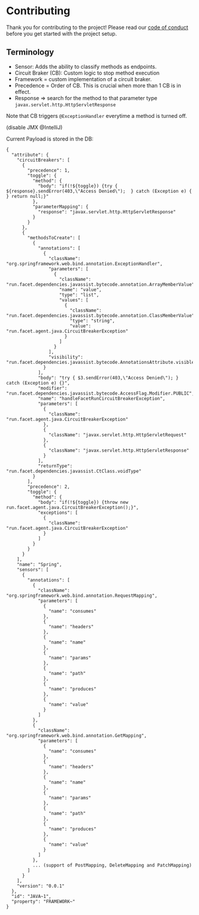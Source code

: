 # Contributing

Thank you for contributing to the project! Please read our [code of conduct](./CODE_OF_CONDUCT.md) before you get started with the project setup.

## Terminology

- Sensor: Adds the ability to classify methods as endpoints. 
- Circuit Braker (CB): Custom logic to stop method execution
- Framework = custom implementation of a circuit braker.
- Precedence = Order of CB. This is crucial when more than 1 CB is in effect.
- Response => search for the method to that parameter type `javax.servlet.http.HttpServletResponse`

Note that CB triggers `@ExceptionHandler`  everytime a method is turned off.

(disable JMX @IntelliJ)

Current Payload is stored in the DB:

```
{
  "attribute": {
    "circuitBreakers": [
      {
        "precedence": 1,
        "toggle": {
          "method": {
            "body": "if(!${toggle}) {try { ${response}.sendError(403,\"Access Denied\");  } catch (Exception e) { } return null;}"
          },
          "parameterMapping": {
            "response": "javax.servlet.http.HttpServletResponse"
          }
        }
      },
      {
        "methodsToCreate": [
          {
            "annotations": [
              {
                "className": "org.springframework.web.bind.annotation.ExceptionHandler",
                "parameters": [
                  {
                    "className": "run.facet.dependencies.javassist.bytecode.annotation.ArrayMemberValue",
                    "name": "value",
                    "type": "list",
                    "values": [
                      {
                        "className": "run.facet.dependencies.javassist.bytecode.annotation.ClassMemberValue",
                        "type": "string",
                        "value": "run.facet.agent.java.CircuitBreakerException"
                      }
                    ]
                  }
                ],
                "visibility": "run.facet.dependencies.javassist.bytecode.AnnotationsAttribute.visibleTag"
              }
            ],
            "body": "try { $3.sendError(403,\"Access Denied\"); } catch (Exception e) {}",
            "modifier": "run.facet.dependencies.javassist.bytecode.AccessFlag.Modifier.PUBLIC",
            "name": "handleFacetRunCircuitBreakerException",
            "parameters": [
              {
                "className": "run.facet.agent.java.CircuitBreakerException"
              },
              {
                "className": "javax.servlet.http.HttpServletRequest"
              },
              {
                "className": "javax.servlet.http.HttpServletResponse"
              }
            ],
            "returnType": "run.facet.dependencies.javassist.CtClass.voidType"
          }
        ],
        "precedence": 2,
        "toggle": {
          "method": {
            "body": "if(!${toggle}) {throw new run.facet.agent.java.CircuitBreakerException();}",
            "exceptions": [
              {
                "className": "run.facet.agent.java.CircuitBreakerException"
              }
            ]
          }
        }
      }
    ],
    "name": "Spring",
    "sensors": [
      {
        "annotations": [
          {
            "className": "org.springframework.web.bind.annotation.RequestMapping",
            "parameters": [
              {
                "name": "consumes"
              },
              {
                "name": "headers"
              },
              {
                "name": "name"
              },
              {
                "name": "params"
              },
              {
                "name": "path"
              },
              {
                "name": "produces"
              },
              {
                "name": "value"
              }
            ]
          },
          {
            "className": "org.springframework.web.bind.annotation.GetMapping",
            "parameters": [
              {
                "name": "consumes"
              },
              {
                "name": "headers"
              },
              {
                "name": "name"
              },
              {
                "name": "params"
              },
              {
                "name": "path"
              },
              {
                "name": "produces"
              },
              {
                "name": "value"
              }
            ]
          },
          ... (support of PostMapping, DeleteMapping and PatchMapping)
        ]
      }
    ],
    "version": "0.0.1"
  },
  "id": "JAVA~1",
  "property": "FRAMEWORK~"
}
```
